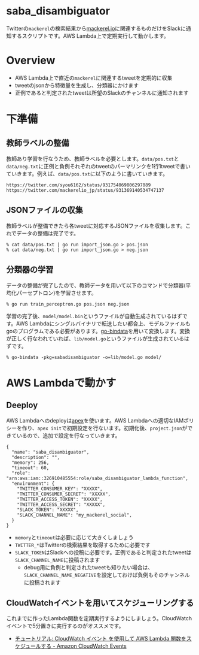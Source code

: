 # saba_disambiguator
Twitterの`mackerel`の検索結果から[mackerel.io](https://mackerel.io)に関連するものだけをSlackに通知するスクリプトです。AWS Lambda上で定期実行して動かします。

# Overview
- AWS Lambda上で直近の`mackerel`に関連するtweetを定期的に収集
- tweetのjsonから特徴量を生成し、分類器にかけます
- 正例であると判定されたtweetは所望のSlackのチャンネルに通知されます

# 下準備
## 教師ラベルの整備
教師あり学習を行なうため、教師ラベルを必要とします。`data/pos.txt`と`data/neg.txt`に正例と負例それぞれのtweetのパーマリンクを1行1tweetで書いていきます。例えば、`data/pos.txt`に以下のように書いていきます。

```
https://twitter.com/syou6162/status/931754069806297089
https://twitter.com/mackerelio_jp/status/931369140534747137
```

## JSONファイルの収集
教師ラベルが整備できたら各tweetに対応するJSONファイルを収集します。これでデータの整備は完了です。

```
% cat data/pos.txt | go run import_json.go > pos.json
% cat data/neg.txt | go run import_json.go > neg.json
```

## 分類器の学習
データの整備が完了したので、教師データを用いて以下のコマンドで分類器(平均化パーセプトロン)を学習させます。

```
% go run train_perceptron.go pos.json neg.json
```

学習の完了後、`model/model.bin`というファイルが自動生成されているはずです。AWS Lambdaにシングルバイナリで転送したい都合上、モデルファイルもgoのプログラムである必要があります。[go-bindata](https://github.com/jteeuwen/go-bindata)を用いて変換します。変換が正しく行なわれていれば、`lib/model.go`というファイルが生成されているはずです。

```
% go-bindata -pkg=sabadisambiguator -o=lib/model.go model/
```

# AWS Lambdaで動かす
## Deeploy
AWS Lambdaへのdeployは[apex](https://github.com/apex/apex)を使います。AWS Lambdaへの適切なIAMポリシーを作り、`apex init`で初期設定を行ないます。初期化後、`project.json`ができているので、追加で設定を行なっていきます。

```
{
  "name": "saba_disambiguator",
  "description": "",
  "memory": 256,
  "timeout": 60,
  "role": "arn:aws:iam::326910485554:role/saba_disambiguator_lambda_function",
  "environment": {
    "TWITTER_CONSUMER_KEY": "XXXXX",
    "TWITTER_CONSUMER_SECRET": "XXXXX",
    "TWITTER_ACCESS_TOKEN": "XXXXX",
    "TWITTER_ACCESS_SECRET": "XXXXX",
    "SLACK_TOKEN": "XXXXX",
    "SLACK_CHANNEL_NAME": "my_mackerel_social",
  }
}
```

- `memory`と`timeout`は必要に応じて大きくしましょう
- `TWITTER_*`はTwitterの検索結果を取得するために必要です
- `SLACK_TOKEN`はSlackへの投稿に必要です。正例であると判定されたtweetは`SLACK_CHANNEL_NAME`に投稿されます
  - debug用に負例と判定されたtweetも知りたい場合は、`SLACK_CHANNEL_NAME_NEGATIVE`を設定しておけば負例もそのチャンネルに投稿されます

## CloudWatchイベントを用いてスケジューリングする
これまでに作ったLambda関数を定期実行するようにしましょう。CloudWatchイベントで5分置きに実行するのがオススメです。

- [チュートリアル: CloudWatch イベント を使用して AWS Lambda 関数をスケジュールする - Amazon CloudWatch Events](http://docs.aws.amazon.com/ja_jp/AmazonCloudWatch/latest/events/RunLambdaSchedule.html)
